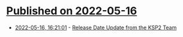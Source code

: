 # [Published on 2022-05-16](index.md)

* [2022-05-16, 16:21:01](https://news.ycombinator.com/item?id=31399675) - [Release Date Update from the KSP2 Team](https://forum.kerbalspaceprogram.com/index.php?/topic/208209-release-date-update-from-the-ksp2-team/)
